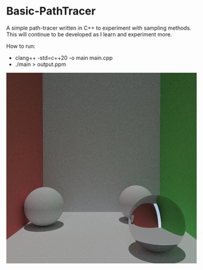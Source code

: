 # Basic-PathTracer
A simple path-tracer written in C++ to experiment with sampling methods. This will continue to be developed as I learn and experiment more.

How to run:
- clang++ -std=c++20 -o main main.cpp
- ./main > output.ppm

![Path tracer output example](result_1000_x_1000.jpg)

